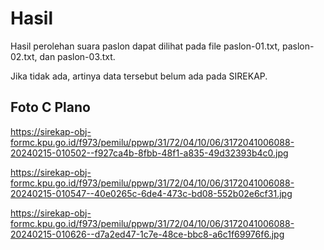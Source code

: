 # Hasil

Hasil perolehan suara paslon dapat dilihat pada file paslon-01.txt, paslon-02.txt, dan paslon-03.txt.

Jika tidak ada, artinya data tersebut belum ada pada SIREKAP.

## Foto C Plano

https://sirekap-obj-formc.kpu.go.id/f973/pemilu/ppwp/31/72/04/10/06/3172041006088-20240215-010502--f927ca4b-8fbb-48f1-a835-49d32393b4c0.jpg

https://sirekap-obj-formc.kpu.go.id/f973/pemilu/ppwp/31/72/04/10/06/3172041006088-20240215-010547--40e0265c-6de4-473c-bd08-552b02e6cf31.jpg

https://sirekap-obj-formc.kpu.go.id/f973/pemilu/ppwp/31/72/04/10/06/3172041006088-20240215-010626--d7a2ed47-1c7e-48ce-bbc8-a6c1f69976f6.jpg
